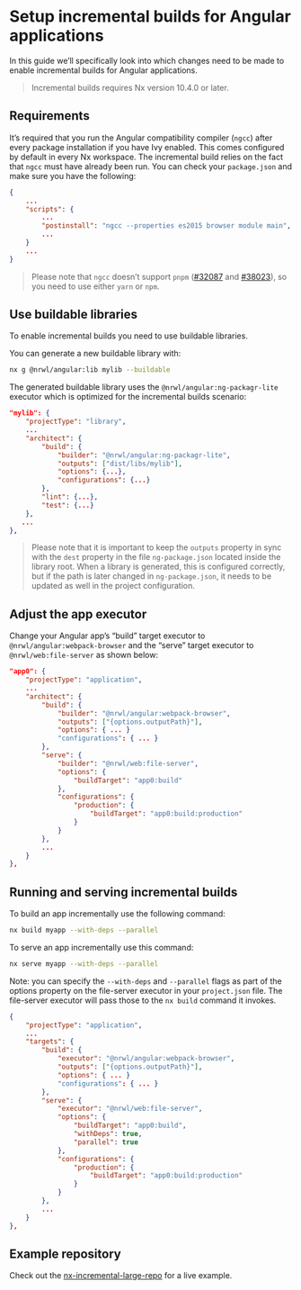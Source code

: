 # Setup incremental builds for Angular applications

In this guide we’ll specifically look into which changes need to be made to enable incremental builds for Angular applications.

> Incremental builds requires Nx version 10.4.0 or later.

## Requirements

It’s required that you run the Angular compatibility compiler (`ngcc`) after every package installation if you have Ivy enabled. This comes configured by default in every Nx workspace. The incremental build relies on the fact that `ngcc` must have already been run. You can check your `package.json` and make sure you have the following:

```json
{
    ...
    "scripts": {
        ...
        "postinstall": "ngcc --properties es2015 browser module main",
        ...
    }
    ...
}
```

> Please note that `ngcc` doesn’t support `pnpm` ([#32087](https://github.com/angular/angular/issues/32087#issuecomment-523225437) and [#38023](https://github.com/angular/angular/issues/38023#issuecomment-732423078)), so you need to use either `yarn` or `npm`.

## Use buildable libraries

To enable incremental builds you need to use buildable libraries.

You can generate a new buildable library with:

```bash
nx g @nrwl/angular:lib mylib --buildable
```

The generated buildable library uses the `@nrwl/angular:ng-packagr-lite` executor which is optimized for the incremental builds scenario:

```json
"mylib": {
    "projectType": "library",
    ...
    "architect": {
        "build": {
            "builder": "@nrwl/angular:ng-packagr-lite",
            "outputs": ["dist/libs/mylib"],
            "options": {...},
            "configurations": {...}
        },
        "lint": {...},
        "test": {...}
    },
   ...
},
```

> Please note that it is important to keep the `outputs` property in sync with the `dest` property in the file `ng-package.json` located inside the library root. When a library is generated, this is configured correctly, but if the path is later changed in `ng-package.json`, it needs to be updated as well in the project configuration.

## Adjust the app executor

Change your Angular app’s “build” target executor to `@nrwl/angular:webpack-browser` and the “serve” target executor to `@nrwl/web:file-server` as shown below:

```json
"app0": {
    "projectType": "application",
    ...
    "architect": {
        "build": {
            "builder": "@nrwl/angular:webpack-browser",
            "outputs": ["{options.outputPath}"],
            "options": { ... }
            "configurations": { ... }
        },
        "serve": {
            "builder": "@nrwl/web:file-server",
            "options": {
                "buildTarget": "app0:build"
            },
            "configurations": {
                "production": {
                    "buildTarget": "app0:build:production"
                }
            }
        },
        ...
    }
},
```

## Running and serving incremental builds

To build an app incrementally use the following command:

```bash
nx build myapp --with-deps --parallel
```

To serve an app incrementally use this command:

```bash
nx serve myapp --with-deps --parallel
```

Note: you can specify the `--with-deps` and `--parallel` flags as part of the options property on the file-server executor in your `project.json` file. The file-server executor will pass those to the `nx build` command it invokes.

```json
{
    "projectType": "application",
    ...
    "targets": {
        "build": {
            "executor": "@nrwl/angular:webpack-browser",
            "outputs": ["{options.outputPath}"],
            "options": { ... }
            "configurations": { ... }
        },
        "serve": {
            "executor": "@nrwl/web:file-server",
            "options": {
                "buildTarget": "app0:build",
                "withDeps": true,
                "parallel": true
            },
            "configurations": {
                "production": {
                    "buildTarget": "app0:build:production"
                }
            }
        },
        ...
    }
},
```

## Example repository

Check out the [nx-incremental-large-repo](https://github.com/nrwl/nx-incremental-large-repo) for a live example.
